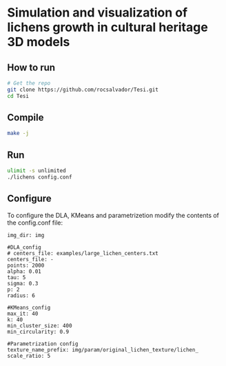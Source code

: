 # Simulation and visualization of lichens growth in cultural heritage 3D models

## How to run

```bash
# Get the repo
git clone https://github.com/rocsalvador/Tesi.git
cd Tesi
```

## Compile

```bash
make -j
```

## Run

```bash
ulimit -s unlimited
./lichens config.conf
```

## Configure

To configure the DLA, KMeans and parametrizetion modify the contents of the config.conf file:
```
img_dir: img

#DLA_config
# centers_file: examples/large_lichen_centers.txt
centers_file: -
points: 2000
alpha: 0.01
tau: 5
sigma: 0.3
p: 2
radius: 6

#KMeans_config
max_it: 40
k: 40
min_cluster_size: 400
min_circularity: 0.9

#Parametrization config
texture_name_prefix: img/param/original_lichen_texture/lichen_
scale_ratio: 5
```
